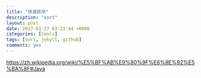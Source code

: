 ```yaml
---
title: "快速排序"
description: "sort"
layout: post
date: 2017-01-27 03:23:44 +0800
categories: [tools]
tags: [sort, jekyll, github]
comments: yes
---
```


https://zh.wikipedia.org/wiki/%E5%BF%AB%E9%80%9F%E6%8E%92%E5%BA%8F#Java


